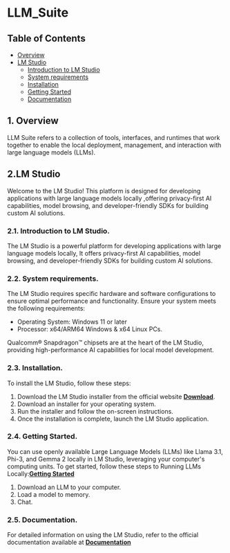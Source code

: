 # LLM_Suite

## Table of Contents
- [Overview](#1-Overview)
- [LM Studio](#2-LM-Studio)
    - [Introduction to LM Studio](#-21-introduction-to-lm-studio)
    - [System requirements](#-22-system-requirements)
    - [Installation](#-23-installation)
    - [Getting Started](#-24-Getting-started)
    - [Documentation](#-25-documentation)

## 1. Overview
LLM Suite refers to a collection of tools, interfaces, and runtimes that work together to enable the local deployment, management, and interaction with large language models (LLMs).

## 2.LM Studio
Welcome to the LM Studio! This platform is designed for developing applications with large language models locally ,offering privacy-first AI capabilities, model browsing, and developer-friendly SDKs for building custom AI solutions.

### 2.1. Introduction to LM Studio.
The LM Studio is a powerful platform for developing applications with large language models locally, It offers privacy-first AI capabilities, model browsing, and developer-friendly SDKs for building custom AI solutions.

### 2.2. System requirements.
The LM Studio requires specific hardware and software configurations to ensure optimal performance and functionality. Ensure your system meets the following requirements:

- Operating System: Windows 11 or later
- Processor: x64/ARM64 Windows & x64 Linux PCs.

Qualcomm® Snapdragon™ chipsets are at the heart of the LM Studio, providing high-performance AI capabilities for local model development.

### 2.3. Installation.
To install the LM Studio, follow these steps:

1. Download the LM Studio installer from the official website **[Download](https://lmstudio.ai/)**.
2. Download an installer for your operating system.
3. Run the installer and follow the on-screen instructions.
4. Once the installation is complete, launch the LM Studio application.

### 2.4. Getting Started.
You can use openly available Large Language Models (LLMs) like Llama 3.1, Phi-3, and Gemma 2 locally in LM Studio, leveraging your computer's computing units.
To get started, follow these steps to Running LLMs Locally:**[Getting Started](https://lmstudio.ai/docs/app/basics#getting-up-and-running)**
1. Download an LLM to your computer.
2. Load a model to memory.
3. Chat.

### 2.5. Documentation.
For detailed information on using the LM Studio, refer to the official documentation available at **[Documentation](https://lmstudio.ai/docs)**